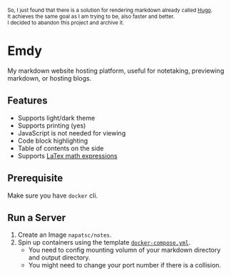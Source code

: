 <sup> So, I just found that there is a solution for rendering markdown already called [Hugo](https://gohugo.io/). \
It achieves the same goal as I am trying to be, also faster and better. \
I decided to abandon this project and archive it. <sup>

# Emdy

My markdown website hosting platform, useful for notetaking, previewing
markdown, or hosting blogs.

## Features

- Supports light/dark theme
- Supports printing (yes)
- JavaScript is not needed for viewing
- Code block highlighting
- Table of contents on the side
- Supports [LaTex math expressions](https://www.mathjax.org/)

## Prerequisite

Make sure you have `docker` cli.

## Run a Server

1. Create an Image `napatsc/notes`.
2. Spin up containers using the template
   [`docker-compose.yml`](./docker-compose.yml).
   - You need to config mounting volumn of your markdown directory and output
     directory.
   - You might need to change your port number if there is a collision.


